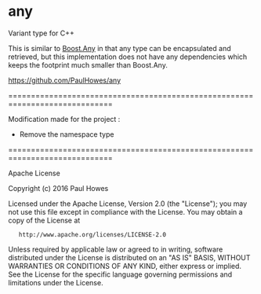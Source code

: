 # any

Variant type for C++

This is similar to [Boost.Any](http://www.boost.org/doc/libs/release/doc/html/any.html) in that any
type can be encapsulated and retrieved, but this implementation does not have any dependencies which
keeps the footprint much smaller than Boost.Any.

https://github.com/PaulHowes/any


=============================================================================

Modification made for the project :

- Remove the namespace type

=============================================================================

Apache License

Copyright (c) 2016 Paul Howes

   Licensed under the Apache License, Version 2.0 (the "License");
   you may not use this file except in compliance with the License.
   You may obtain a copy of the License at

       http://www.apache.org/licenses/LICENSE-2.0

   Unless required by applicable law or agreed to in writing, software
   distributed under the License is distributed on an "AS IS" BASIS,
   WITHOUT WARRANTIES OR CONDITIONS OF ANY KIND, either express or implied.
   See the License for the specific language governing permissions and
   limitations under the License.